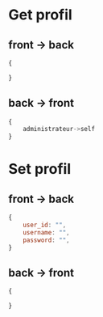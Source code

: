 

# Get profil
## front -> back
```js
{

}
```
## back -> front
```js
{
	administrateur->self
}
```

# Set profil
## front -> back
```js
{
	user_id: "",
	username: "",
	password: "",
}
```
## back -> front
```js
{

}
```


